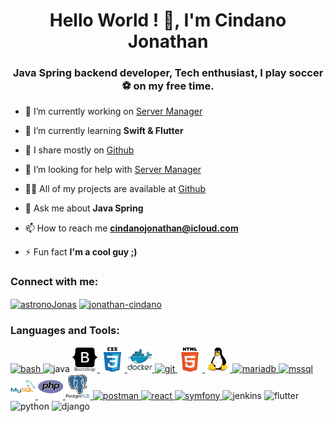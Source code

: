 <h1 align="center">Hello World ! 👋, I'm Cindano Jonathan</h1>
<h3 align="center">Java Spring backend developer, Tech enthusiast, I play soccer ⚽️ on my free time.</h3>

- 🔭 I’m currently working on [Server Manager](https://github.com/Snooker4Real/server)

- 🌱 I’m currently learning **Swift & Flutter**

- 👯 I share mostly on [Github](https://github.com/Snooker4Real)

- 🤝 I’m looking for help with [Server Manager](https://github.com/Snooker4Real/server)

- 👨‍💻 All of my projects are available at [Github](https://github.com/Snooker4Real)

- 💬 Ask me about **Java Spring**

- 📫 How to reach me **cindanojonathan@icloud.com**

- ⚡ Fun fact **I'm a cool guy ;)**

<h3 align="left">Connect with me:</h3>
<p align="left">
<a href="https://twitter.com/AstronoJONAS" target="blank"><img align="center" src="https://raw.githubusercontent.com/rahuldkjain/github-profile-readme-generator/master/src/images/icons/Social/twitter.svg" alt="astronoJonas" height="30" width="40" /></a>
<a href="https://www.linkedin.com/in/jonathan-c-7298b2133/" target="blank"><img align="center" src="https://raw.githubusercontent.com/rahuldkjain/github-profile-readme-generator/master/src/images/icons/Social/linked-in-alt.svg" alt="jonathan-cindano" height="30" width="40" /></a>
</p>

<h3 align="left">Languages and Tools:</h3>
<p align="left">
  <a href="https://www.gnu.org/software/bash/" target="_blank">
    <img src="https://www.vectorlogo.zone/logos/gnu_bash/gnu_bash-icon.svg" alt="bash" width="40" height="40"/> 
  </a>
  <a>
    <img src="https://upload.wikimedia.org/wikipedia/fr/2/2e/Java_Logo.svg" alt="java" width="40" height="40">
  </a>
  <a href="https://getbootstrap.com" target="_blank"> 
    <img src="https://raw.githubusercontent.com/devicons/devicon/master/icons/bootstrap/bootstrap-plain-wordmark.svg" alt="bootstrap" width="40" height="40"/> 
  </a> 
  <a href="https://www.w3schools.com/css/" target="_blank"> 
    <img src="https://raw.githubusercontent.com/devicons/devicon/master/icons/css3/css3-original-wordmark.svg" alt="css3" width="40" height="40"/> 
  </a> 
  <a href="https://www.docker.com/" target="_blank"> 
  <img src="https://raw.githubusercontent.com/devicons/devicon/master/icons/docker/docker-original-wordmark.svg" alt="docker" width="40" height="40"/> </a> <a href="https://git-scm.com/" target="_blank"> 
  <img src="https://www.vectorlogo.zone/logos/git-scm/git-scm-icon.svg" alt="git" width="40" height="40"/> 
  </a> 
  <a href="https://www.w3.org/html/" target="_blank"> 
    <img src="https://raw.githubusercontent.com/devicons/devicon/master/icons/html5/html5-original-wordmark.svg" alt="html5" width="40" height="40"/> 
  </a> 
  <a href="https://www.linux.org/" target="_blank"> 
    <img src="https://raw.githubusercontent.com/devicons/devicon/master/icons/linux/linux-original.svg" alt="linux" width="40" height="40"/> 
  </a> 
  <a href="https://mariadb.org/" target="_blank"> 
    <img src="https://www.vectorlogo.zone/logos/mariadb/mariadb-icon.svg" alt="mariadb" width="40" height="40"/> 
  </a> 
  <a href="https://www.microsoft.com/en-us/sql-server" target="_blank"> 
    <img src="https://www.svgrepo.com/show/303229/microsoft-sql-server-logo.svg" alt="mssql" width="40" height="40"/> 
  </a> 
  <a href="https://www.mysql.com/" target="_blank"> 
    <img src="https://raw.githubusercontent.com/devicons/devicon/master/icons/mysql/mysql-original-wordmark.svg" alt="mysql" width="40" height="40"/> 
  </a> 
  <a href="https://www.php.net" target="_blank"> 
    <img src="https://raw.githubusercontent.com/devicons/devicon/master/icons/php/php-original.svg" alt="php" width="40" height="40"/> 
  </a> 
  <a href="https://www.postgresql.org" target="_blank"> 
    <img src="https://raw.githubusercontent.com/devicons/devicon/master/icons/postgresql/postgresql-original-wordmark.svg" alt="postgresql" width="40" height="40"/> 
  </a>
  <a href="https://postman.com" target="_blank"> 
    <img src="https://www.vectorlogo.zone/logos/getpostman/getpostman-icon.svg" alt="postman" width="40" height="40"/> 
  </a> 
  <a href="https://sass-lang.com" target="_blank"> 
    <img src="https://upload.wikimedia.org/wikipedia/commons/thumb/a/a7/React-icon.svg/512px-React-icon.svg.png?20220125121207" alt="react" width="45" height="40"/> 
  </a> 
  <a href="https://symfony.com" target="_blank"> 
    <img src="https://symfony.com/logos/symfony_black_03.svg" alt="symfony" width="40" height="40"/> 
  </a> 
  <a>
    <img src="https://upload.wikimedia.org/wikipedia/commons/e/e9/Jenkins_logo.svg" alt="jenkins" width="40" height="40" />
  </a>
  <a>
    <img src="https://cdn.worldvectorlogo.com/logos/flutter-logo.svg" alt="flutter" width="40" height="40" />
  </a>
  <a>
    <img src="https://upload.wikimedia.org/wikipedia/commons/thumb/c/c3/Python-logo-notext.svg/115px-Python-logo-notext.svg.png?20220821155029" alt="python" width="40" height="40" />
  </a>
  <a>
  <img src="https://www.svgrepo.com/show/353657/django-icon.svg" alt="django" width="40" height="40"/>
  </a>
  
